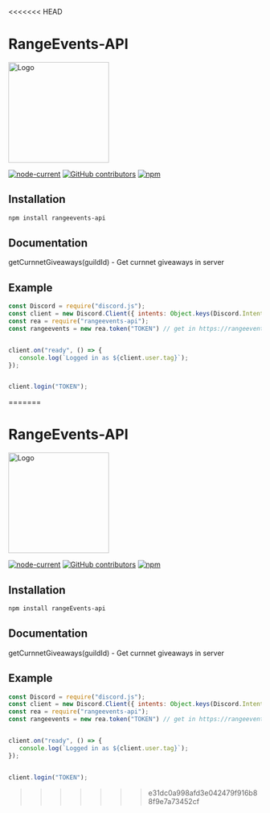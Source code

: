 <<<<<<< HEAD
# RangeEvents-API

<img src="https://cdn.discordapp.com/avatars/931173019764817930/050bab3f08fe84b1d87922d6d4f89b0d.png" alt="Logo" width="200"/>    
   
[![node-current](https://img.shields.io/node/v/rangeevents-api?style=for-the-badge)](https://nodejs.org/en/)
[![GitHub contributors](https://img.shields.io/github/contributors/Danielb23451/rangeevents-api?style=for-the-badge)](https://github.com/Danielb23451/rangeevents-api/graphs/contributors)
[![npm](https://img.shields.io/npm/dt/rangeevents-api?style=for-the-badge)](https://www.npmjs.com/package/rangeevents-api)

## Installation
```bash
npm install rangeevents-api
```

## Documentation

getCurnnetGiveaways(guildId) - Get curnnet giveaways in server


## Example
```js
const Discord = require("discord.js");
const client = new Discord.Client({ intents: Object.keys(Discord.Intents.FLAGS) });
const rea = require("rangeevents-api");
const rangeevents = new rea.token("TOKEN") // get in https://rangeevents.xyz/api-form;


client.on("ready", () => {
   console.log(`Logged in as ${client.user.tag}`);
});


client.login("TOKEN");
```
=======
# RangeEvents-API

<img src="https://cdn.discordapp.com/avatars/931173019764817930/050bab3f08fe84b1d87922d6d4f89b0d.pmg" alt="Logo" width="200"/>    
   
[![node-current](https://img.shields.io/node/v/RangeEvents-API?style=for-the-badge)](https://nodejs.org/en/)
[![GitHub contributors](https://img.shields.io/github/contributors/Danielb23451/RangeEvents-API?style=for-the-badge)](https://github.com/Danielb23451/RangeEvents-API/graphs/contributors)
[![npm](https://img.shields.io/npm/dt/RangeEvents-API?style=for-the-badge)](https://www.npmjs.com/package/RangeEvents-API)

## Installation
```bash
npm install rangeEvents-api
```

## Documentation

getCurnnetGiveaways(guildId) - Get curnnet giveaways in server


## Example
```js
const Discord = require("discord.js");
const client = new Discord.Client({ intents: Object.keys(Discord.Intents.FLAGS) });
const rea = require("rangeevents-api");
const rangeevents = new rea.token("TOKEN") // get in https://rangeevents.xyz/api-form;


client.on("ready", () => {
   console.log(`Logged in as ${client.user.tag}`);
});


client.login("TOKEN");
```
>>>>>>> e31dc0a998afd3e042479f916b88f9e7a73452cf
